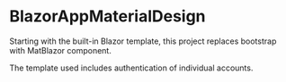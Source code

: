 # BlazorAppMaterialDesign

Starting with the built-in Blazor template, this project replaces bootstrap with MatBlazor component.

The template used includes authentication of individual accounts.
